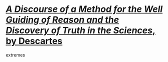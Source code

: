 # [_A Discourse of a Method for the Well Guiding of Reason and the Discovery of Truth in the Sciences_, by Descartes][gutenberg]

extremes

[gutenberg]: https://www.gutenberg.org/ebooks/25830
